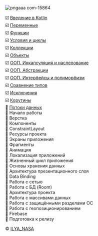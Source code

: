 ![pngaaa com-15864](https://github.com/ILYA-NASA/Android-basic/assets/99810114/941eb7d4-655d-40a0-b26e-98b1af017323)

:ballot_box_with_check: [Введение в Kotlin](https://github.com/ILYA-NASA/Android-basic/tree/master/03_HelloKotlin)  
:ballot_box_with_check: [Переменные](https://github.com/ILYA-NASA/Android-basic/tree/master/04_Variables_types)  
:ballot_box_with_check: [Функции](https://github.com/ILYA-NASA/Android-basic/tree/master/05_Functions)  
:ballot_box_with_check: [Условия и циклы](https://github.com/ILYA-NASA/Android-basic/tree/master/06_Conditional_Expressions_Loops)  
:ballot_box_with_check: [Коллекции](https://github.com/ILYA-NASA/Android-basic/tree/master/07_Collections)  
:ballot_box_with_check: [Объекты](https://github.com/ILYA-NASA/Android-basic/tree/master/08_ClassesAndObjects)  
:ballot_box_with_check: [ООП. Инкапсуляция и наследование](https://github.com/ILYA-NASA/Android-basic/tree/master/09_OOP1)  
:ballot_box_with_check: [ООП. Абстракции](https://github.com/ILYA-NASA/Android-basic/tree/master/10_OOP2)  
:ballot_box_with_check: [ООП. Интерфейсы и полиморфизм](https://github.com/ILYA-NASA/Android-basic/tree/master/11_OOP3)  
:ballot_box_with_check: [Сравнение типов](https://github.com/ILYA-NASA/Android-basic/tree/master/12_Generics_And_Utility_Classes)  
:ballot_box_with_check: [Исключения](https://github.com/ILYA-NASA/Android-basic/tree/master/13_Exceptions)  
:ballot_box_with_check: [Корутины](https://github.com/ILYA-NASA/Android-basic/tree/master/14_Coroutines)  
:white_square_button: [Потоки данных](https://github.com/ILYA-NASA/Android-basic/tree/master/15_Flow)  
:white_square_button: Начало работы  
:white_square_button: Верстка  
:white_square_button: Компоненты  
:white_square_button: ConstraintLayout  
:white_square_button: Ресурсы проекта  
:white_square_button: Экраны приложения  
:white_square_button: Фрагменты  
:white_square_button: Анимация  
:white_square_button: Локализация приложений  
:white_square_button: Жизненный цикл приложения  
:white_square_button: Основы хранения данных  
:white_square_button: Архитектура презентационного слоя  
:white_square_button: Data Binding  
:white_square_button: Работа с сетью  
:white_square_button: Работа с БД (Room)  
:white_square_button: Архитектура проекта  
:white_square_button: Работа с массивами данных  
:white_square_button: Работа с защищёнными разделами ОС  
:white_square_button: Работа с геопозиционированием  
:white_square_button: Firebase  
:white_square_button: Подготовка к релизу  

© [ILYA_NASA](https://taplink.cc/il.nasa)
